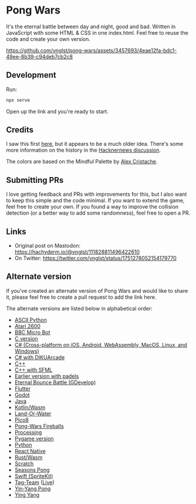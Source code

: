 # Pong Wars

It's the eternal battle between day and night, good and bad. Written in JavaScript with some HTML & CSS in one index.html. Feel free to reuse the code and create your own version.

https://github.com/vnglst/pong-wars/assets/3457693/4eae12fa-bdc1-49ee-8b39-c94deb7cb2c8

## Development

Run:

```sh
npx serve
```

Open up the link and you're ready to start.

## Credits

I saw this first [here](https://twitter.com/nicolasdnl/status/1749715070928433161), but it appears to be a much older idea. There's some more information on the history in the [Hacknernews discussion](https://news.ycombinator.com/item?id=39159418).

The colors are based on the Mindful Palette by [Alex Cristache](https://twitter.com/AlexCristache/status/1738610343499157872).

## Submitting PRs

I love getting feedback and PRs with improvements for this, but I also want to keep this simple and the code minimal. If you want to extend the game, feel free to create your own. If you found a way to improve the collision detection (or a better way to add some randomness), feel free to open a PR.

## Links

- Original post on Mastodon: https://hachyderm.io/@vnglst/111828811496422610
- On Twitter: https://twitter.com/vnglst/status/1751278052154179770

## Alternate version

If you've created an alternate version of Pong Wars and would like to share it, please feel free to create a pull request to add the link here. 

The alternate versions are listed below in alphabetical order:

- [ASCII Python](https://github.com/flash1293/ascii-pong-wars)
- [Atari 2600](https://forums.atariage.com/topic/360475-pong-wars-atari-2600)
- [BBC Micro Bot](https://mastodon.me.uk/@bbcmicrobot/111829277042377169)
- [C version](https://github.com/BrunoLevy/TinyPrograms)
- [C# (Cross-platform on iOS, Android, WebAssembly, MacOS, Linux, and Windows)](https://aka.platform.uno/pongwars)
- [C# with DIKUArcade](https://github.com/Roar-Morkore-Hansen/pong-wars.git)
- [C++](https://invent.kde.org/carlschwan/pongwars/-/blob/master/src/scene.cpp?ref_type=heads)
- [C++ with SFML](https://github.com/Alan-Kuan/pong-wars)
- [Earlier version with padels](https://twitter.com/CasualEffects/status/1390290306206216196)
- [Eternal Bounce Battle (GDevelop)](https://gd.games/victrisgames/eternal-bounce-battle)
- [Flutter](https://github.com/flikkr/flutter_pong_wars)
- [Godot](https://github.com/rosskarchner/pong-wars-godot)
- [Java](https://github.com/krefikk/yingyang)
- [Kotlin/Wasm](https://github.com/wasmhub-dev/pong_wars.kt)
- [Land-Or-Water](https://github.com/makaveli2P/land-or-water)
- [Pico8](https://www.pico-8-edu.com/?c=AHB4YQHaAT3vsH558QbF5cXZxd3F_Uedc010zTVJ_gCnN3F6-RNE_SuEUXRRUa8tpK9wzE3nZMedcvntx9y1MpRnV4Xp0v3ZTrm0EUzMSQTsOWBuJL5-8C2Cl0gG0vK2sXTtKYyQN81iujMXPUN03Vq0FGXNajPzGtHOXUGgE3zegFI4hIIzoYCyC7ITgzcogmTuIaba7Nqzz48mh5JFxYFgKllpExWB7ZVnKAaH5qvd3SzqTLA0aZrR1Wy0GFywwsjUQhgOznQ3jtx6QCkisOCWvA9ngqFsZXMnFyKJhkynGFYEyZmCBcaIkk5BMF3YVRBX7RcFcZtGQbRQEN9GU_uMVEkSiRNn_aR55AmGqmBbiigfGuqybCXz5QnZI3W_Lutw2Ph4FOMn6Scn0lBgoSsFi3KlgIGpya1iYRY=&g=w-w-w-w1HQHw-w2Xw-w3Xw-w2HQH)
- [Pong-Wars Fireballs](https://pong-wars-fireballs.vercel.app)
- [Processing](https://github.com/riktov/processing-pong-wars)
- [Pygame version](https://github.com/BjoernSchilberg/py-pong-wars)
- [Python](https://github.com/vocdex/pong-wars-python)
- [React Native](https://github.com/Nodonisko/react-native-skia-pong-wars)
- [Rust/Wasm](https://github.com/wasmhub-dev/pong_wars.rs)
- [Scratch](https://scratch.mit.edu/projects/957461584)
- [Seasons Pong](https://github.com/hmak-dev/seasons-pong)
- [Swift (SpriteKit)](https://github.com/frederik-jacques/ios-pongwars)
- [Tag-Team](https://github.com/SSteve/pong-wars) ([Live](https://ssteve.github.io/pong-wars/))
- [Yin-Yang Pong](https://ying-yang-pong.vercel.app/)
- [Ying Yang](https://twitter.com/a__islam/status/1751485227787034863)
